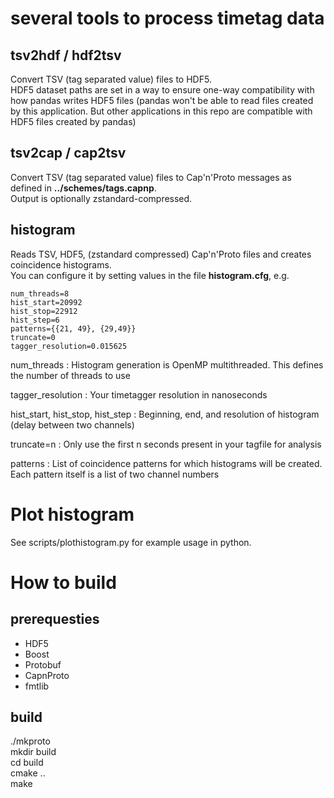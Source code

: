 # several tools to process timetag data

## tsv2hdf / hdf2tsv
Convert TSV (tag separated value) files to HDF5.  
HDF5 dataset paths are set in a way to ensure one-way compatibility with how pandas writes HDF5 files (pandas won't be able to read files created by this application. But other applications in this repo are compatible with HDF5 files created by pandas)

## tsv2cap / cap2tsv
Convert TSV (tag separated value) files to Cap'n'Proto messages as defined in **../schemes/tags.capnp**.  
Output is optionally zstandard-compressed.

## histogram
Reads TSV, HDF5, (zstandard compressed) Cap'n'Proto files and creates coincidence histograms.  
You can configure it by setting values in the file **histogram.cfg**, e.g.   
```
num_threads=8
hist_start=20992
hist_stop=22912
hist_step=6
patterns={{21, 49}, {29,49}}
truncate=0
tagger_resolution=0.015625
``` 
num_threads
: Histogram generation is OpenMP multithreaded. This defines the number of threads to use  

tagger_resolution
: Your timetagger resolution in nanoseconds  

hist_start, hist_stop, hist_step
: Beginning, end, and resolution of histogram (delay between two channels)  

truncate=n
: Only use the first n seconds present in your tagfile for analysis  

patterns
: List of coincidence patterns for which histograms will be created. Each pattern itself is a list of two channel numbers  

# Plot histogram
See scripts/plothistogram.py for example usage in python.

# How to build

## prerequesties
- HDF5
- Boost
- Protobuf
- CapnProto
- fmtlib

## build
./mkproto  
mkdir build  
cd build  
cmake ..  
make  
